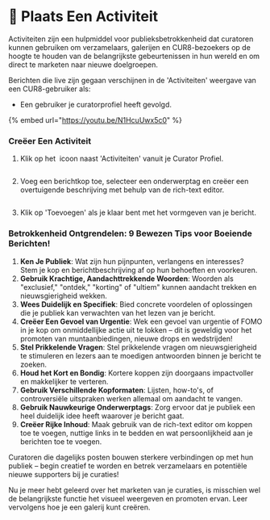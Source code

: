 # 📢 Plaats Een Activiteit

Activiteiten zijn een hulpmiddel voor publieksbetrokkenheid dat curatoren kunnen gebruiken om verzamelaars, galerijen en CUR8-bezoekers op de hoogte te houden van de belangrijkste gebeurtenissen in hun wereld en om direct te marketen naar nieuwe doelgroepen.

Berichten die live zijn gegaan verschijnen in de 'Activiteiten' weergave van een CUR8-gebruiker als:

* Een gebruiker je curatorprofiel heeft gevolgd.

{% embed url="https://youtu.be/N1HcuUwx5c0" %}

### Creëer Een Activiteit

1. Klik op het <img src="../.gitbook/assets/Screenshot 2024-07-09 at 14.25.39.png" alt="" data-size="line"> icoon naast 'Activiteiten' vanuit je Curator Profiel.

<figure><img src="../.gitbook/assets/Screenshot 2025-03-21 at 09.15.53.png" alt=""><figcaption></figcaption></figure>

2. Voeg een berichtkop toe, selecteer een onderwerptag en creëer een overtuigende beschrijving met behulp van de rich-text editor.

<figure><img src="../.gitbook/assets/Screenshot 2024-07-09 at 15.13.27.png" alt=""><figcaption></figcaption></figure>

3. Klik op 'Toevoegen' als je klaar bent met het vormgeven van je bericht.

### Betrokkenheid Ontgrendelen: 9 Bewezen Tips voor Boeiende Berichten! <a href="#unlocking-engagement-10-proven-tips-for-captivating-posts" id="unlocking-engagement-10-proven-tips-for-captivating-posts"></a>

1. **Ken Je Publiek**: Wat zijn hun pijnpunten, verlangens en interesses? Stem je kop en berichtbeschrijving af op hun behoeften en voorkeuren.
2. **Gebruik Krachtige, Aandachttrekkende Woorden**: Woorden als "exclusief," "ontdek," "korting" of "ultiem" kunnen aandacht trekken en nieuwsgierigheid wekken.
3. **Wees Duidelijk en Specifiek**: Bied concrete voordelen of oplossingen die je publiek kan verwachten van het lezen van je bericht.
4. **Creëer Een Gevoel van Urgentie**: Wek een gevoel van urgentie of FOMO in je kop om onmiddellijke actie uit te lokken – dit is geweldig voor het promoten van muntaanbiedingen, nieuwe drops en wedstrijden!
5. **Stel Prikkelende Vragen**: Stel prikkelende vragen om nieuwsgierigheid te stimuleren en lezers aan te moedigen antwoorden binnen je bericht te zoeken.
6. **Houd het Kort en Bondig**: Kortere koppen zijn doorgaans impactvoller en makkelijker te verteren.
7. **Gebruik Verschillende Kopformaten**: Lijsten, how-to's, of controversiële uitspraken werken allemaal om aandacht te vangen.
8. **Gebruik Nauwkeurige Onderwerptags**: Zorg ervoor dat je publiek een heel duidelijk idee heeft waarover je bericht gaat.
9. **Creëer Rijke Inhoud**: Maak gebruik van de rich-text editor om koppen toe te voegen, nuttige links in te bedden en wat persoonlijkheid aan je berichten toe te voegen.

Curatoren die dagelijks posten bouwen sterkere verbindingen op met hun publiek – begin creatief te worden en betrek verzamelaars en potentiële nieuwe supporters bij je curaties!

Nu je meer hebt geleerd over het marketen van je curaties, is misschien wel de belangrijkste functie het visueel weergeven en promoten ervan. Leer vervolgens hoe je een galerij kunt creëren.